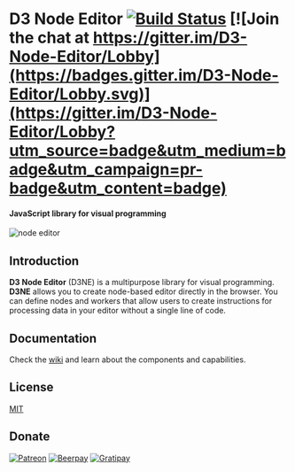 D3 Node Editor [![Build Status](https://travis-ci.org/Ni55aN/D3-Node-Editor.svg?branch=master)](https://travis-ci.org/Ni55aN/D3-Node-Editor) [![Join the chat at https://gitter.im/D3-Node-Editor/Lobby](https://badges.gitter.im/D3-Node-Editor/Lobby.svg)](https://gitter.im/D3-Node-Editor/Lobby?utm_source=badge&utm_medium=badge&utm_campaign=pr-badge&utm_content=badge)
====
#### JavaScript library for visual programming

![node editor](https://drive.google.com/uc?export=download&id=0BzysCNw7yv8MeXdkSV9oeHZLQkk)

Introduction
----
**D3 Node Editor** (D3NE) is a multipurpose library for visual programming. **D3NE** allows you to create node-based editor directly in the browser. You can define nodes and workers that allow users to create instructions for processing data in your editor without a single line of code.

Documentation
----
Check the [wiki](https://github.com/Ni55aN/D3-Node-Editor/wiki) and learn about the components and capabilities.

License
----
[MIT](http://opensource.org/licenses/MIT)

Donate
----
[![Patreon](https://img.shields.io/badge/patreon-become%20a%20patron-red.svg)](https://www.patreon.com/ni55an) [![Beerpay](https://beerpay.io/Ni55aN/D3-Node-Editor/badge.svg?style=flat)](https://beerpay.io/Ni55aN/D3-Node-Editor)  [![Gratipay](https://img.shields.io/gratipay/project/D3-Node-Editor.svg)](https://gratipay.com/d3-node-editor/)


